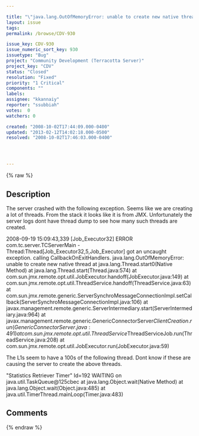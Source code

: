 ```yaml
---

title: "\"java.lang.OutOfMemoryError: unable to create new native thread\" in the server"
layout: issue
tags: 
permalink: /browse/CDV-930

issue_key: CDV-930
issue_numeric_sort_key: 930
issuetype: "Bug"
project: "Community Development (Terracotta Server)"
project_key: "CDV"
status: "Closed"
resolution: "Fixed"
priority: "1 Critical"
components: ""
labels: 
assignee: "kkannaiy"
reporter: "ssubbiah"
votes:  0
watchers: 0

created: "2008-10-02T17:44:09.000-0400"
updated: "2013-02-12T14:02:18.000-0500"
resolved: "2008-10-02T17:46:03.000-0400"




---
```


{% raw %}

## Description

<div markdown="1" class="description">



The server crashed with the following exception. Seems like we are creating a lot of threads. From the stack it looks like it is from JMX.  Unfortunately the server logs dont have thread dump to see how many such threads are created.

2008-09-19 15:09:43,339 [Job\_Executor32] ERROR com.tc.server.TCServerMain - Thread:Thread[Job\_Executor32,5,Job\_Executor] got an uncaught exception. calling CallbackOnExitHandlers.
java.lang.OutOfMemoryError: unable to create new native thread
	at java.lang.Thread.start0(Native Method)
	at java.lang.Thread.start(Thread.java:574)
	at com.sun.jmx.remote.opt.util.JobExecutor.handoff(JobExecutor.java:149)
	at com.sun.jmx.remote.opt.util.ThreadService.handoff(ThreadService.java:63)
	at com.sun.jmx.remote.generic.ServerSynchroMessageConnectionImpl.setCallback(ServerSynchroMessageConnectionImpl.java:106)
	at javax.management.remote.generic.ServerIntermediary.start(ServerIntermediary.java:964)
	at javax.management.remote.generic.GenericConnectorServer$ClientCreation.run(GenericConnectorServer.java:491)
	at com.sun.jmx.remote.opt.util.ThreadService$ThreadServiceJob.run(ThreadService.java:208)
	at com.sun.jmx.remote.opt.util.JobExecutor.run(JobExecutor.java:59)


The L1s seem to have a 100s  of the following thread. Dont know if these are causing the server to create the above threads.

"Statistics Retriever Timer" Id=192 WAITING on java.util.TaskQueue@125cbec
	at java.lang.Object.wait(Native Method)
	at java.lang.Object.wait(Object.java:485)
	at java.util.TimerThread.mainLoop(Timer.java:483)





</div>

## Comments



{% endraw %}
